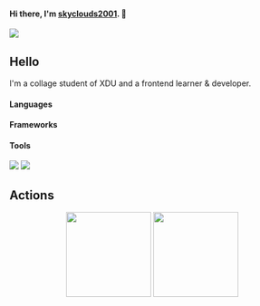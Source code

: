 #### Hi there, I'm [skyclouds2001](https://skyclouds2001.github.io/). 👋

<div align="left"> <img src="https://visitor-badge.glitch.me/badge?page_id=skyclouds2001" /> </div>

## Hello

I'm a collage student of XDU and a frontend learner & developer.

#### Languages

#### Frameworks

#### Tools

![](https://img.shields.io/badge/%E5%86%99%E4%BD%9C%E5%B7%A5%E5%85%B7-WebStorm-blue)
![](https://img.shields.io/badge/%E5%86%99%E4%BD%9C%E5%B7%A5%E5%85%B7-VSCode-blue)

## Actions

<div align="center">
  <img height="150px" src="https://github-readme-stats.vercel.app/api?username=skyclouds2001&count_private=true&theme=graywhite&local=cn&text_color=000&icon_color=000&bg_color=0,ea6161,ffc64d,fffc4d,52fa5a&show_icons=true&line_height=21" />
  <img height="150px" src="https://github-readme-stats.vercel.app/api/top-langs/?username=skyclouds2001&layout=compact&langs_count=5&text_color=000&icon_color=fff&bg_color=0,52fa5a,4dfcff,c64dff&theme=graywhite" />
</div>
